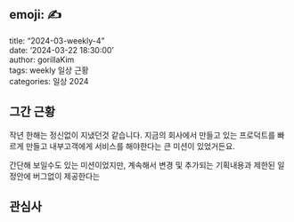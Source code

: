 ## emoji: ✍️  
title: “2024-03-weekly-4”  
date: ‘2024-03-22 18:30:00’  
author: gorillaKim  
tags: weekly 일상 근황  
categories: 일상 2024


## 그간 근황
작년 한해는 정신없이 지냈던것 같습니다. 지금의 회사에서 만들고 있는 프로덕트를 빠르게 만들고 내부고객에게 서비스를 해야한다는 큰 미션이 있었거든요.

간단해 보일수도 있는 미션이었지만, 계속해서 변경 및 추가되는 기획내용과 제한된 일정안에 버그없이 제공한다는 

## 관심사


<!--stackedit_data:
eyJoaXN0b3J5IjpbLTIwNjU4MTUzMDgsMTA5NDI0NTE4NV19
-->